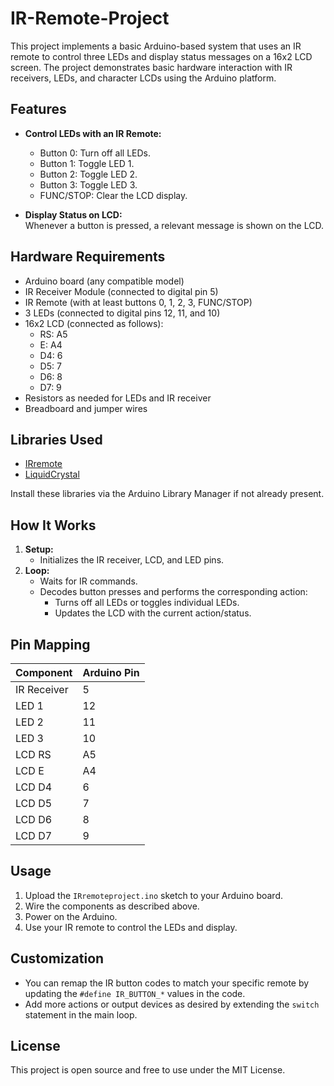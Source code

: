 # IR-Remote-Project

This project implements a basic Arduino-based system that uses an IR remote to control three LEDs and display status messages on a 16x2 LCD screen. The project demonstrates basic hardware interaction with IR receivers, LEDs, and character LCDs using the Arduino platform.

## Features

- **Control LEDs with an IR Remote:**  
  - Button 0: Turn off all LEDs.
  - Button 1: Toggle LED 1.
  - Button 2: Toggle LED 2.
  - Button 3: Toggle LED 3.
  - FUNC/STOP: Clear the LCD display.

- **Display Status on LCD:**  
  Whenever a button is pressed, a relevant message is shown on the LCD.

## Hardware Requirements

- Arduino board (any compatible model)
- IR Receiver Module (connected to digital pin 5)
- IR Remote (with at least buttons 0, 1, 2, 3, FUNC/STOP)
- 3 LEDs (connected to digital pins 12, 11, and 10)
- 16x2 LCD (connected as follows):
  - RS: A5
  - E:  A4
  - D4: 6
  - D5: 7
  - D6: 8
  - D7: 9
- Resistors as needed for LEDs and IR receiver
- Breadboard and jumper wires

## Libraries Used

- [IRremote](https://github.com/Arduino-IRremote/Arduino-IRremote)
- [LiquidCrystal](https://www.arduino.cc/en/Reference/LiquidCrystal)

Install these libraries via the Arduino Library Manager if not already present.

## How It Works

1. **Setup:**  
   - Initializes the IR receiver, LCD, and LED pins.
2. **Loop:**  
   - Waits for IR commands.
   - Decodes button presses and performs the corresponding action:
     - Turns off all LEDs or toggles individual LEDs.
     - Updates the LCD with the current action/status.

## Pin Mapping

| Component      | Arduino Pin |
|----------------|------------|
| IR Receiver    | 5          |
| LED 1          | 12         |
| LED 2          | 11         |
| LED 3          | 10         |
| LCD RS         | A5         |
| LCD E          | A4         |
| LCD D4         | 6          |
| LCD D5         | 7          |
| LCD D6         | 8          |
| LCD D7         | 9          |

## Usage

1. Upload the `IRremoteproject.ino` sketch to your Arduino board.
2. Wire the components as described above.
3. Power on the Arduino.
4. Use your IR remote to control the LEDs and display.

## Customization

- You can remap the IR button codes to match your specific remote by updating the `#define IR_BUTTON_*` values in the code.
- Add more actions or output devices as desired by extending the `switch` statement in the main loop.

## License

This project is open source and free to use under the MIT License.


